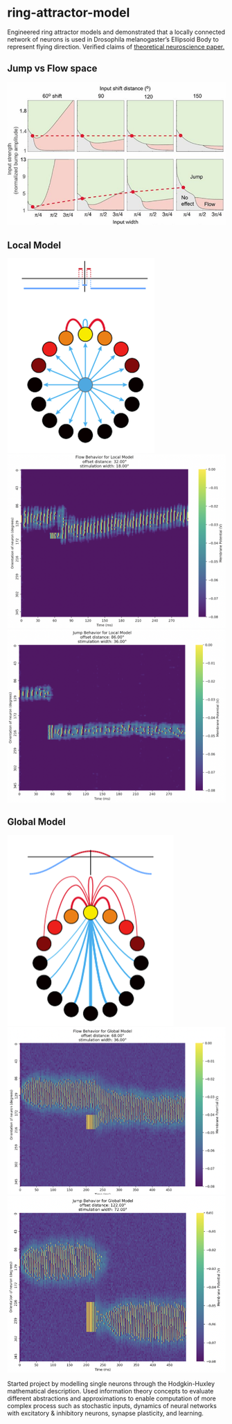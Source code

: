 # ring-attractor-model
Engineered ring attractor models and demonstrated that a locally connected network of neurons is used in Drosophila melanogaster’s Ellipsoid Body to represent flying direction. Verified claims of [theoretical neuroscience paper.](https://doi.org/10.1126/science.aal4835)

## Jump vs Flow space
![space of inputs](./img/space.png)

## Local Model
![local model diagram](./img/local_model.png)
![local model flow](./img/flow_local.png)
![local model jump](./img/jump_local.png)

## Global Model
![global model diagram](./img/global_model.png)
![global model flow](./img/flow_global.png)
![global model jump](./img/jump_global.png)




Started project by modelling single neurons through the Hodgkin-Huxley mathematical description. Used information theory concepts to evaluate different abstractions and approximations to enable computation of more complex process such as stochastic inputs, dynamics of neural networks with excitatory \& inhibitory neurons, synapse plasticity, and learning.
